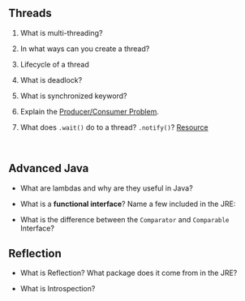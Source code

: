 ## Threads
1. What is multi-threading?
    
2. In what ways can you create a thread?
  

3. Lifecycle of a thread
    
4. What is deadlock?
    

5. What is synchronized keyword?
    

6. Explain the [Producer/Consumer Problem](https://www.geeksforgeeks.org/producer-consumer-solution-using-threads-java/).

7. What does `.wait()` do to a thread? `.notify()`? [Resource](https://www.baeldung.com/java-wait-notify)

<br>

## Advanced Java
- What are lambdas and why are they useful in Java?

- What is a **functional interface**? Name a few included in the JRE:

- What is the difference between the `Comparator` and `Comparable` Interface?
  

## Reflection
- What is Reflection? What package does it come from in the JRE?

- What is Introspection?